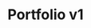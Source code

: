 ---
title: "Portfolio v1"
title_fr: "Portfolio v1"
order: 2
description: "A portfolio to showcase a selection of projects and to cloture one year of web programming learning. Made with React, GatsbyJS and Tailwind CSS."
description_fr: "Un portfolio pour présenter une sélection de projets et clôturer un an d’apprentissage en programmation Web. Conçu avec React, GatsbyJS et Tailwind CSS."
featuredImage: ../../images/development/anhek-portfolio.png
url: "#work"
source_url: "https://github.com/anhek/anhek-portfolio"
tags: ["Visual Identity", "Web Design", "React", "Gatsby", "GraphQL", "Tailwind CSS", "Git"]
tags_fr: ["Identité Visuelle", "Web Design", "React", "Gatsby", "GraphQL", "Tailwind CSS"]
---